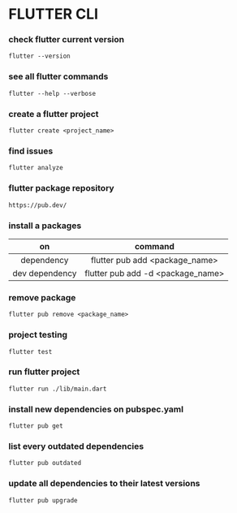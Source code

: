 # FLUTTER CLI

### check flutter current version
```
flutter --version
```

### see all flutter commands
```
flutter --help --verbose
```

### create a flutter project
```flutter
flutter create <project_name>
```

### find issues
```flutter
flutter analyze
```

### flutter package repository
```flutter
https://pub.dev/
```

### install a packages

| on | command |
| :--: | :-------: |
| dependency | flutter pub add <package_name> |
| dev dependency | flutter pub add -d <package_name> |

### remove package
```
flutter pub remove <package_name>
```

### project testing
```
flutter test
```

### run flutter project
```
flutter run ./lib/main.dart
```

### install new dependencies on pubspec.yaml
```
flutter pub get
```

### list every outdated dependencies
```
flutter pub outdated
```

### update all dependencies to their latest versions
```
flutter pub upgrade
```
